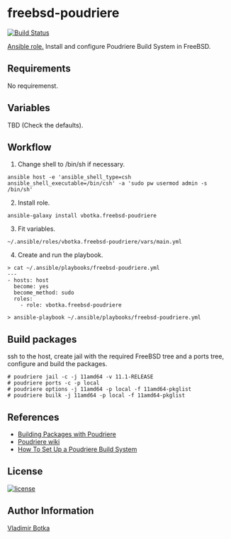 freebsd-poudriere
=================

[![Build Status](https://travis-ci.org/vbotka/ansible-freebsd-poudriere.svg?branch=master)](https://travis-ci.org/vbotka/ansible-freebsd-poudriere)

[Ansible role.](https://galaxy.ansible.com/vbotka/freebsd-poudriere/) Install and configure Poudriere Build System in FreeBSD.


Requirements
------------

No requiremenst.


Variables
---------

TBD (Check the defaults).


Workflow
--------

1) Change shell to /bin/sh if necessary.

```
ansible host -e 'ansible_shell_type=csh ansible_shell_executable=/bin/csh' -a 'sudo pw usermod admin -s /bin/sh'
```

2) Install role.

```
ansible-galaxy install vbotka.freebsd-poudriere
```

3) Fit variables.

```
~/.ansible/roles/vbotka.freebsd-poudriere/vars/main.yml
```

4) Create and run the playbook.

```
> cat ~/.ansible/playbooks/freebsd-poudriere.yml
---
- hosts: host
  become: yes
  become_method: sudo
  roles:
    - role: vbotka.freebsd-poudriere
    
> ansible-playbook ~/.ansible/playbooks/freebsd-poudriere.yml
```

Build packages
--------------

ssh to the host, create jail with the required FreeBSD tree and a ports tree, configure and build the packages.
```
# poudriere jail -c -j 11amd64 -v 11.1-RELEASE
# poudriere ports -c -p local
# poudriere options -j 11amd64 -p local -f 11amd64-pkglist
# poudriere builk -j 11amd64 -p local -f 11amd64-pkglist
```


References
----------

- [Building Packages with Poudriere](http://www.freebsd.cz/doc/handbook/ports-poudriere.html)
- [Poudriere wiki](https://github.com/freebsd/poudriere/wiki)
- [How To Set Up a Poudriere Build System](https://www.digitalocean.com/community/tutorials/how-to-set-up-a-poudriere-build-system-to-create-packages-for-your-freebsd-servers)

License
-------

[![license](https://img.shields.io/badge/license-BSD-red.svg)](https://www.freebsd.org/doc/en/articles/bsdl-gpl/article.html)


Author Information
------------------

[Vladimir Botka](https://botka.link)
